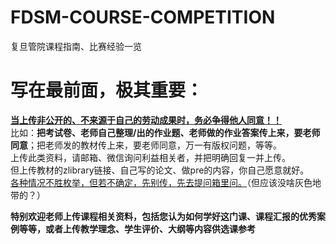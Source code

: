 # FDSM-COURSE-COMPETITION
复旦管院课程指南、比赛经验一览

# 写在最前面，极其重要：
**<u>当上传非公开的、不来源于自己的劳动成果时，务必争得他人同意！！</u>**  
比如：**把考试卷、老师自己整理/出的作业题、老师做的作业答案传上来，要老师同意**；把老师发的教材传上来，要老师同意，万一有版权问题，等等。  
上传此类资料，请邮箱、微信询问利益相关者，并把明确回复一并上传。  
但上传教材的zlibrary链接、自己写的论文、做pre的内容，你自己愿意就好。  
<u>各种情况不胜枚举，但若不确定，先别传，先去提问箱里问。</u>（但应该没啥灰色地带的？）  

**特别欢迎老师上传课程相关资料，包括您认为如何学好这门课、课程汇报的优秀案例等等，或者上传教学理念、学生评价、大纲等内容供选课参考**




